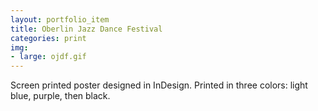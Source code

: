 ```yaml
---
layout: portfolio_item
title: Oberlin Jazz Dance Festival
categories: print
img:
- large: ojdf.gif
---
```


Screen printed poster designed in InDesign. Printed in three colors: light blue, purple, then black.
